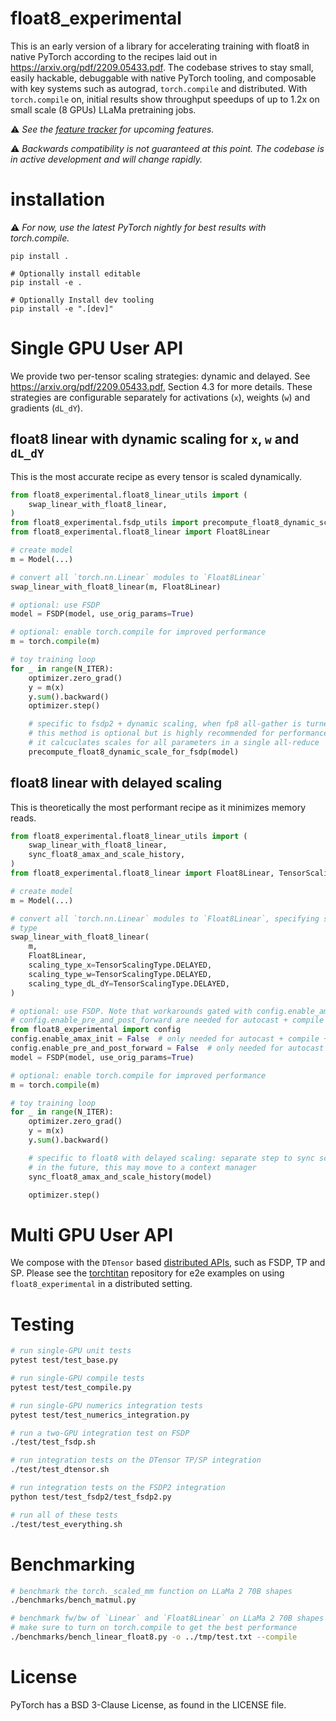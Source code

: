 # float8_experimental

This is an early version of a library for accelerating training with float8 in native PyTorch
according to the recipes laid out in https://arxiv.org/pdf/2209.05433.pdf.
The codebase strives to stay small, easily hackable, debuggable with native PyTorch tooling,
and composable with key systems such as autograd, ```torch.compile``` and distributed.
With ``torch.compile`` on, initial results show
throughput speedups of up to 1.2x on small scale (8 GPUs) LLaMa pretraining jobs.

:warning: <em>See the [feature tracker](https://github.com/pytorch-labs/float8_experimental/issues/187) for upcoming features.</em>

:warning: <em>Backwards compatibility is not guaranteed at this point. The codebase is in active development and
will change rapidly.</em>

# installation

:warning: <em>For now, use the latest PyTorch nightly for best results with torch.compile.</em>

```Shell
pip install .

# Optionally install editable
pip install -e .

# Optionally Install dev tooling
pip install -e ".[dev]"
```

# Single GPU User API

We provide two per-tensor scaling strategies: dynamic and delayed.  See https://arxiv.org/pdf/2209.05433.pdf, Section 4.3 for more details. These strategies are configurable separately for activations (`x`), weights (`w`) and gradients (`dL_dY`).

## float8 linear with dynamic scaling for `x`, `w` and `dL_dY`

This is the most accurate recipe as every tensor is scaled dynamically.

```python
from float8_experimental.float8_linear_utils import (
    swap_linear_with_float8_linear,
)
from float8_experimental.fsdp_utils import precompute_float8_dynamic_scale_for_fsdp
from float8_experimental.float8_linear import Float8Linear

# create model
m = Model(...)

# convert all `torch.nn.Linear` modules to `Float8Linear`
swap_linear_with_float8_linear(m, Float8Linear)

# optional: use FSDP
model = FSDP(model, use_orig_params=True)

# optional: enable torch.compile for improved performance
m = torch.compile(m)

# toy training loop
for _ in range(N_ITER):
    optimizer.zero_grad()
    y = m(x)
    y.sum().backward()
    optimizer.step()

    # specific to fsdp2 + dynamic scaling, when fp8 all-gather is turned on
    # this method is optional but is highly recommended for performance
    # it calcuclates scales for all parameters in a single all-reduce
    precompute_float8_dynamic_scale_for_fsdp(model)

```

## float8 linear with delayed scaling

This is theoretically the most performant recipe as it minimizes memory reads.

```python
from float8_experimental.float8_linear_utils import (
    swap_linear_with_float8_linear,
    sync_float8_amax_and_scale_history,
)
from float8_experimental.float8_linear import Float8Linear, TensorScalingType

# create model
m = Model(...)

# convert all `torch.nn.Linear` modules to `Float8Linear`, specifying scaling
# type
swap_linear_with_float8_linear(
    m,
    Float8Linear,
    scaling_type_x=TensorScalingType.DELAYED,
    scaling_type_w=TensorScalingType.DELAYED,
    scaling_type_dL_dY=TensorScalingType.DELAYED,
)

# optional: use FSDP. Note that workarounds gated with config.enable_amax_init and
# config.enable_pre_and_post_forward are needed for autocast + compile + FSDP + float8 to work
from float8_experimental import config
config.enable_amax_init = False  # only needed for autocast + compile + FSDP +  float8 delayed
config.enable_pre_and_post_forward = False  # only needed for autocast + compile + FSDP +  float8 delayed
model = FSDP(model, use_orig_params=True)

# optional: enable torch.compile for improved performance
m = torch.compile(m)

# toy training loop
for _ in range(N_ITER):
    optimizer.zero_grad()
    y = m(x)
    y.sum().backward()

    # specific to float8 with delayed scaling: separate step to sync scales/amaxes
    # in the future, this may move to a context manager
    sync_float8_amax_and_scale_history(model)

    optimizer.step()
```

# Multi GPU User API

We compose with the `DTensor` based [distributed APIs](https://pytorch.org/docs/stable/distributed.tensor.parallel.html),
such as FSDP, TP and SP. Please see the [torchtitan](https://github.com/pytorch/torchtitan) repository for e2e examples
on using `float8_experimental` in a distributed setting.

# Testing

```bash
# run single-GPU unit tests
pytest test/test_base.py

# run single-GPU compile tests
pytest test/test_compile.py

# run single-GPU numerics integration tests
pytest test/test_numerics_integration.py

# run a two-GPU integration test on FSDP
./test/test_fsdp.sh

# run integration tests on the DTensor TP/SP integration
./test/test_dtensor.sh

# run integration tests on the FSDP2 integration
python test/test_fsdp2/test_fsdp2.py

# run all of these tests
./test/test_everything.sh
```

# Benchmarking

```bash
# benchmark the torch._scaled_mm function on LLaMa 2 70B shapes
./benchmarks/bench_matmul.py

# benchmark fw/bw of `Linear` and `Float8Linear` on LLaMa 2 70B shapes
# make sure to turn on torch.compile to get the best performance
./benchmarks/bench_linear_float8.py -o ../tmp/test.txt --compile
```

# License
PyTorch has a BSD 3-Clause License, as found in the LICENSE file.

